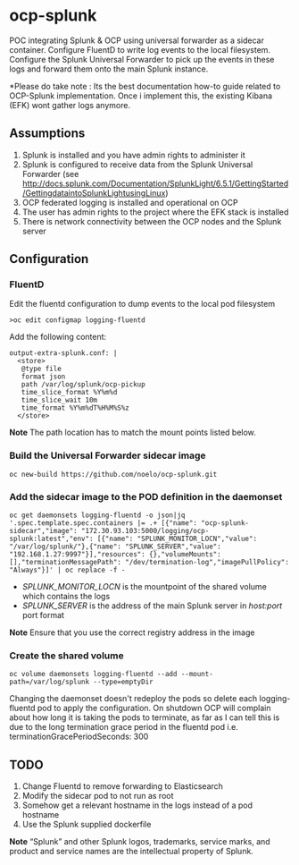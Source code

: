 # ocp-splunk

POC integrating Splunk & OCP using universal forwarder as a sidecar container. Configure FluentD to write log events to the local filesystem. Configure the Splunk Universal Forwarder to pick up the events in these logs and forward them onto the main Splunk instance.

*Please do take note : 
Its the best documentation how-to guide related to OCP-Splunk implementation.
Once i implement this, the existing Kibana (EFK) wont gather logs anymore.

## Assumptions
1. Splunk is installed and you have admin rights to administer it
2. Splunk is configured to receive data from the Splunk Universal Forwarder (see http://docs.splunk.com/Documentation/SplunkLight/6.5.1/GettingStarted/GettingdataintoSplunkLightusingLinux)
3. OCP federated logging is installed and operational on OCP
4. The user has admin rights to the project where the EFK stack is installed
5. There is network connectivity between the OCP nodes and the Splunk server


## Configuration
### FluentD
Edit the fluentd configuration to dump events to the local pod filesystem

```
>oc edit configmap logging-fluentd
```
Add the following content:

```
output-extra-splunk.conf: |
  <store>
   @type file
   format json
   path /var/log/splunk/ocp-pickup
   time_slice_format %Y%m%d
   time_slice_wait 10m
   time_format %Y%m%dT%H%M%S%z
  </store>
```

**Note** The path location has to match the mount points listed below.

### Build the Universal Forwarder sidecar image
```
oc new-build https://github.com/noelo/ocp-splunk.git
```

### Add the sidecar image to the POD definition in the daemonset
```
oc get daemonsets logging-fluentd -o json|jq '.spec.template.spec.containers |= .+ [{"name": "ocp-splunk-sidecar","image": "172.30.93.103:5000/logging/ocp-splunk:latest","env": [{"name": "SPLUNK_MONITOR_LOCN","value": "/var/log/splunk/"},{"name": "SPLUNK_SERVER","value": "192.168.1.27:9997"}],"resources": {},"volumeMounts": [],"terminationMessagePath": "/dev/termination-log","imagePullPolicy": "Always"}]' | oc replace -f -
```

* *SPLUNK_MONITOR_LOCN* is the mountpoint of the shared volume which contains the logs
* *SPLUNK_SERVER* is the address of the main Splunk server in *host:port* port format

**Note** Ensure that you use the correct registry address in the image

### Create the shared volume
```
oc volume daemonsets logging-fluentd --add --mount-path=/var/log/splunk --type=emptyDir
```

Changing the daemonset doesn't redeploy the pods so delete each logging-fluentd pod to apply the configuration.
On shutdown OCP will complain about how long it is taking the pods to terminate, as far as I can tell this is due to the long termination grace period in the fluentd pod i.e. terminationGracePeriodSeconds: 300

## TODO
1. Change Fluentd to remove forwarding to Elasticsearch
2. Modify the sidecar pod to not run as root
3. Somehow get a relevant hostname in the logs instead of a pod hostname
4. Use the Splunk supplied dockerfile


**Note** “Splunk” and other Splunk logos, trademarks, service marks, and product and service names are the intellectual property of Splunk.
